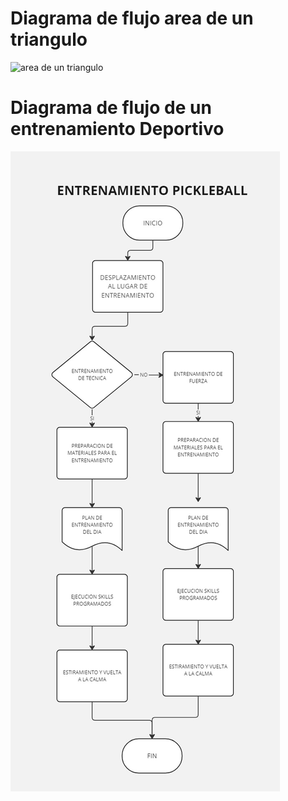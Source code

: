 # Diagrama de flujo area de un triangulo
![area de un triangulo](C:/Users/Hogar/Documents/tareas-modulo-3-grupo-6/AREADEUNTRIANGULO.jpg)  


# Diagrama de flujo de un entrenamiento Deportivo
![Entrenamiento](PLANDEENTRENAMIENTO.jpg)
